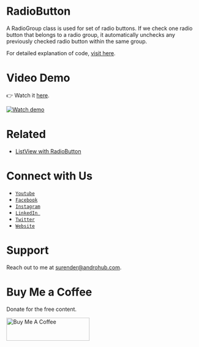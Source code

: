 # RadioButton
A RadioGroup class is used for set of radio buttons. If we check one radio button that belongs to a radio group, it automatically unchecks any previously checked radio button within the same group.

For detailed explanation of code, [visit here](http://www.androhub.com/android-radiobutton/).

# Video Demo
👉 Watch it <a href="https://youtu.be/7LXySqOwJ_g">here</a>.
<br>

[![Watch demo](http://i3.ytimg.com/vi/7LXySqOwJ_g/hqdefault.jpg)](https://youtu.be/7LXySqOwJ_g)

# Related
- [ListView with RadioButton](http://www.androhub.com/android-listview-radiobutton/)

# Connect with Us
- <a href="https://www.youtube.com/channel/@Androhub" target="_blank">`Youtube`</a>
- <a href="https://www.facebook.com/androhubtutorial/" target="_blank">`Facebook`</a>
- <a href="https://www.instagram.com/androhub_tutorial" target="_blank">`Instagram`</a>
- <a href="https://www.linkedin.com/in/surender-kumar-681472a8?originalSubdomain=in" target="_blank">`LinkedIn `</a>
- <a href="https://twitter.com/sonusurender0/" target="_blank">`Twitter`</a>
- <a href="http://www.androhub.com/" target="_blank">`Website`</a>

# Support
Reach out to me at surender@androhub.com.

# Buy Me a Coffee
Donate for the free content.

<a href="https://www.buymeacoffee.com/androhub" target="_blank"><img src="https://cdn.buymeacoffee.com/buttons/v2/default-yellow.png" alt="Buy Me A Coffee" style="height: 60px !important;width: 217px !important;" ></a>
